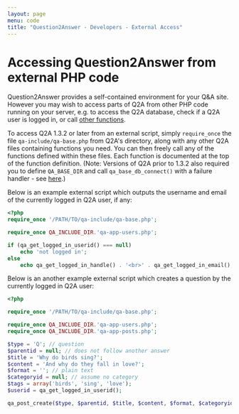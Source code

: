 ```yaml
---
layout: page
menu: code
title: "Question2Answer - Developers - External Access"
---
```


# Accessing Question2Answer from external PHP code

Question2Answer provides a self-contained environment for your Q&A site. However you may wish to access parts of Q2A from other PHP code running on your server, e.g. to access the Q2A database, check if a Q2A user is logged in, or call [other functions](/code/functions/).

To access Q2A 1.3.2 or later from an external script, simply `require_once` the file `qa-include/qa-base.php` from Q2A's directory, along with any other Q2A files containing functions you need. You can then freely call any of the functions defined within these files. Each function is documented at the top of the function definition. (Note: Versions of Q2A prior to 1.3.2 also required you to define `QA_BASE_DIR` and call `qa_base_db_connect()` with a failure handler - see [here](http://www.question2answer.org/qa/4583/login-system-outside-q%26a-directory#a4608).)

Below is an example external script which outputs the username and email of the currently logged in Q2A user, if any:

```php
<?php
require_once '/PATH/TO/qa-include/qa-base.php';

require_once QA_INCLUDE_DIR.'qa-app-users.php';

if (qa_get_logged_in_userid() === null)
    echo 'not logged in';
else
    echo qa_get_logged_in_handle() . '<br>' . qa_get_logged_in_email();
```

Below is an another example external script which creates a question by the currently logged in Q2A user:

```php
<?php

require_once '/PATH/TO/qa-include/qa-base.php';

require_once QA_INCLUDE_DIR.'qa-app-users.php';
require_once QA_INCLUDE_DIR.'qa-app-posts.php';

$type = 'Q'; // question
$parentid = null; // does not follow another answer
$title = 'Why do birds sing?';
$content = 'And why do they fall in love?';
$format = ''; // plain text
$categoryid = null; // assume no category
$tags = array('birds', 'sing', 'love');
$userid = qa_get_logged_in_userid();

qa_post_create($type, $parentid, $title, $content, $format, $categoryid, $tags, $userid);
```
